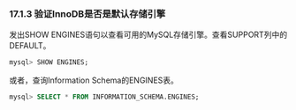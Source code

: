 ### 17.1.3 验证InnoDB是否是默认存储引擎

发出SHOW ENGINES语句以查看可用的MySQL存储引擎。查看SUPPORT列中的DEFAULT。

```sql
mysql> SHOW ENGINES;
```

或者，查询Information Schema的ENGINES表。

```sql
mysql> SELECT * FROM INFORMATION_SCHEMA.ENGINES;
```